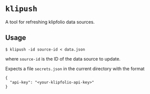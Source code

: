 # `klipush`

A tool for refreshing klipfolio data sources.

## Usage

```
$ klipush -id source-id < data.json
```

where `source-id` is the ID of the data source to update.

Expects a file `secrets.json` in the current directory with the format
```
{
  "api-key": "<your-klipfolio-api-key>"
}
```
